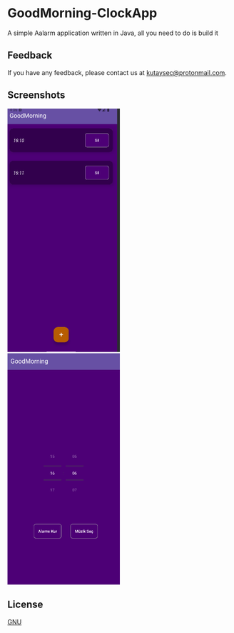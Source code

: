 
# GoodMorning-ClockApp

A simple Aalarm application written in Java, all you need to do is build it 


## Feedback

If you have any feedback, please contact us at kutaysec@protonmail.com.

  
## Screenshots

<img src="https://github.com/MorphyKutay/GoodMorning-ClockApp/blob/main/1.png" width=50% height=50%>
<img src="https://github.com/MorphyKutay/GoodMorning-ClockApp/blob/main/2.png" width=50% height=50%>

## License

[GNU](https://www.gnu.org/licenses/gpl-3.0.en.html)

  
